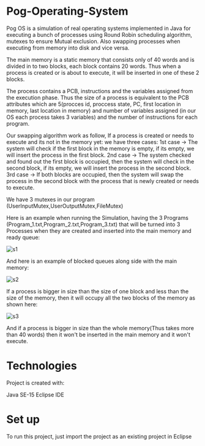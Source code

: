 # Pog-Operating-System
Pog OS is a simulation of real operating systems implemented in Java for executing a bunch of processes using Round Robin scheduling algorithm, mutexes to ensure Mutual exclusion. Also swapping processes when executing from memory into disk and vice versa.

The main memory is a static memory that consists only of 40 words and is divided in to two blocks, each block contains 20 words. Thus when a process is created or is about to execute, it will be inserted in one of these 2 blocks.

The process contains a PCB, instructions and the variables assigned from the execution phase. Thus the size of a process is equivalent to the PCB attributes which are 5(procces id, proccess state, PC, first location in memory, last location in memory) and number of variables assigned (in our OS each process takes 3 variables) and the number of instructions for each program.

Our swapping algorithm work as follow, If a process is created or needs to execute and its not in the memory yet:
we have three cases: 
1st case -> The system will check if the first block in the memory is empty, if its empty, we will insert the process in the first block.
2nd case -> The system checked and found out the first block is occupied, then the system will check in the second block, if its empty, we will insert the process in the second block.
3rd case -> If both blocks are occupied, then the system will swap the process in the second block with the process that is newly created or needs to execute.

We have 3 mutexes in our program (UserInputMutex,UserOutputMutex,FileMutex)

Here is an example when running the Simulation, having the 3 Programs (Program_1.txt,Program_2.txt,Program_3.txt) that will be turned into 3 Processes when they are created and inserted into the main memory and ready queue:

![s1](https://user-images.githubusercontent.com/105018459/171850792-79847a43-c307-4ff9-9e78-1f4bb89d80de.PNG)



And here is an example of blocked queues along side with the main memory:

![s2](https://user-images.githubusercontent.com/105018459/171852185-c07f5f82-3657-4ed6-baa1-54df79a64e9e.PNG)




If a process is bigger in size than the size of one block and less than the size of the memory, then it will occupy all the two blocks of the memory as shown here:
  
![s3](https://user-images.githubusercontent.com/105018459/171852555-d15ae973-47cf-4695-a34a-9d04bfa2f470.PNG)



And if a process is bigger in size than the whole memory(Thus takes more than 40 words) then it won't be inserted in the main memory and it won't execute.

# Technologies
Project is created with:

Java SE-15
Eclipse IDE


# Set up

To run this project, just import the project as an existing project in Eclipse
